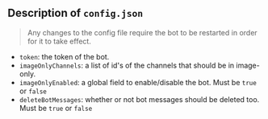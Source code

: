 ## Description of `config.json`

> Any changes to the config file require the bot to be restarted in order for it to take effect. 

- `token`: the token of the bot.
- `imageOnlyChannels`: a list of id's of the channels that should be in image-only. 
- `imageOnlyEnabled`: a global field to enable/disable the bot. Must be `true` or `false`
- `deleteBotMessages`: whether or not bot messages should be deleted too. Must be `true` or `false`